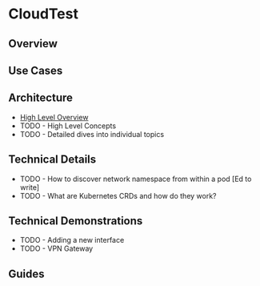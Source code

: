 CloudTest
====================

Overview
--------



Use Cases
---------

Architecture
------------

* [High Level Overview](/docs/what-is-cloudtest.md)
* TODO - High Level Concepts
* TODO - Detailed dives into individual topics

Technical Details
-----------------

* TODO - How to discover network namespace from within a pod [Ed to write]
* TODO - What are Kubernetes CRDs and how do they work?

Technical Demonstrations
------------------------

* TODO - Adding a new interface
* TODO - VPN Gateway

Guides
-------

